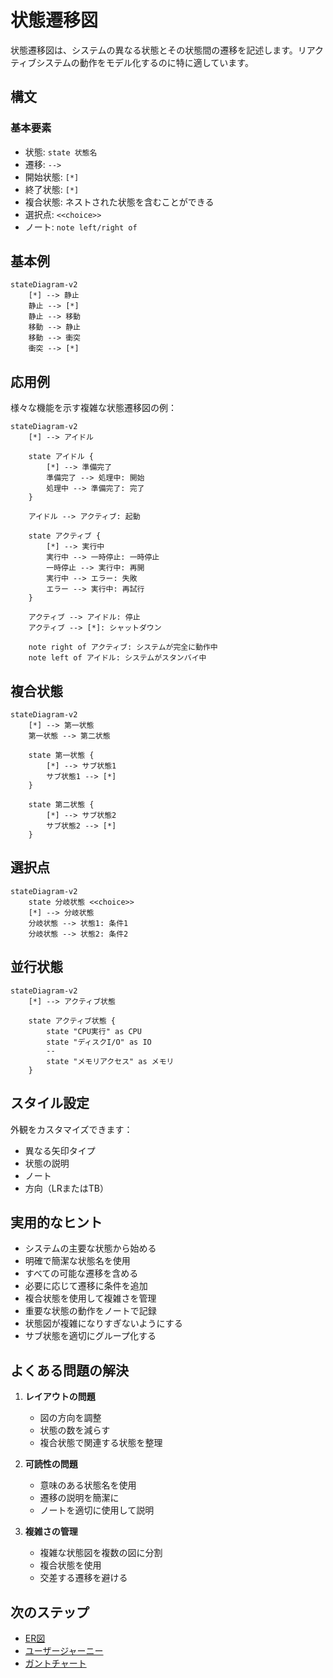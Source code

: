 # 状態遷移図

状態遷移図は、システムの異なる状態とその状態間の遷移を記述します。リアクティブシステムの動作をモデル化するのに特に適しています。

## 構文

### 基本要素
- 状態: `state 状態名`
- 遷移: `-->` 
- 開始状態: `[*]`
- 終了状態: `[*]`
- 複合状態: ネストされた状態を含むことができる
- 選択点: `<<choice>>`
- ノート: `note left/right of`

## 基本例

```mermaid
stateDiagram-v2
    [*] --> 静止
    静止 --> [*]
    静止 --> 移動
    移動 --> 静止
    移動 --> 衝突
    衝突 --> [*]
```

## 応用例

様々な機能を示す複雑な状態遷移図の例：

```mermaid
stateDiagram-v2
    [*] --> アイドル
    
    state アイドル {
        [*] --> 準備完了
        準備完了 --> 処理中: 開始
        処理中 --> 準備完了: 完了
    }
    
    アイドル --> アクティブ: 起動
    
    state アクティブ {
        [*] --> 実行中
        実行中 --> 一時停止: 一時停止
        一時停止 --> 実行中: 再開
        実行中 --> エラー: 失敗
        エラー --> 実行中: 再試行
    }
    
    アクティブ --> アイドル: 停止
    アクティブ --> [*]: シャットダウン
    
    note right of アクティブ: システムが完全に動作中
    note left of アイドル: システムがスタンバイ中
```

## 複合状態

```mermaid
stateDiagram-v2
    [*] --> 第一状態
    第一状態 --> 第二状態
    
    state 第一状態 {
        [*] --> サブ状態1
        サブ状態1 --> [*]
    }
    
    state 第二状態 {
        [*] --> サブ状態2
        サブ状態2 --> [*]
    }
```

## 選択点

```mermaid
stateDiagram-v2
    state 分岐状態 <<choice>>
    [*] --> 分岐状態
    分岐状態 --> 状態1: 条件1
    分岐状態 --> 状態2: 条件2
```

## 並行状態

```mermaid
stateDiagram-v2
    [*] --> アクティブ状態
    
    state アクティブ状態 {
        state "CPU実行" as CPU
        state "ディスクI/O" as IO
        --
        state "メモリアクセス" as メモリ
    }
```

## スタイル設定

外観をカスタマイズできます：
- 異なる矢印タイプ
- 状態の説明
- ノート
- 方向（LRまたはTB）

## 実用的なヒント
- システムの主要な状態から始める
- 明確で簡潔な状態名を使用
- すべての可能な遷移を含める
- 必要に応じて遷移に条件を追加
- 複合状態を使用して複雑さを管理
- 重要な状態の動作をノートで記録
- 状態図が複雑になりすぎないようにする
- サブ状態を適切にグループ化する

## よくある問題の解決

1. **レイアウトの問題**
   - 図の方向を調整
   - 状態の数を減らす
   - 複合状態で関連する状態を整理

2. **可読性の問題**
   - 意味のある状態名を使用
   - 遷移の説明を簡潔に
   - ノートを適切に使用して説明

3. **複雑さの管理**
   - 複雑な状態図を複数の図に分割
   - 複合状態を使用
   - 交差する遷移を避ける

## 次のステップ
- [ER図](/ja/diagrams/er)
- [ユーザージャーニー](/ja/diagrams/user-journey)
- [ガントチャート](/ja/diagrams/gantt) 